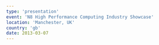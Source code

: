 ```yaml
---
type: 'presentation'
event: 'N8 High Performance Computing Industry Showcase'
location: 'Manchester, UK'
country: 'gb'
date: 2013-03-07
---
```

